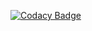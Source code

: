 [![Codacy Badge](https://api.codacy.com/project/badge/grade/464db4c4bcb64963b77f2d1089152769)](https://www.codacy.com/app/equinoxscripts/LWJGL-Framework)
